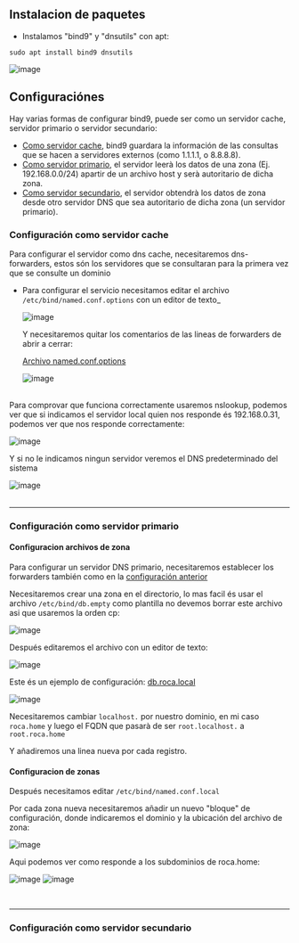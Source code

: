 ## Instalacion de paquetes

- Instalamos "bind9" y "dnsutils" con apt:

`sudo apt install bind9 dnsutils`

![image](https://github.com/R3TR0R0C4/Useful-Self-Hosted/assets/95719205/e2926197-5867-44ba-82be-a2619781f121)


## Configuraciónes
Hay varias formas de configurar bind9, puede ser como un servidor cache, servidor primario o servidor secundario:

- [Como servidor cache](bind9install.md#configuración-como-servidor-cache), bind9 guardara la información de las consultas que se hacen a servidores externos (como 1.1.1.1, o 8.8.8.8).
- [Como servidor primario](bind9install.md#configuración-como-servidor-primario), el servidor leerà los datos de una zona (Ej. 192.168.0.0/24) apartir de un archivo host y serà autoritario de dicha zona.
- [Como servidor secundario](bind9install.md#configuración-como-servidor-secundario), el servidor obtendrà los datos de zona desde otro servidor DNS que sea autoritario de dicha zona (un servidor primario).


### Configuración como servidor cache
Para configurar el servidor como dns cache, necesitaremos dns-forwarders, estos són los servidores que se consultaran para la primera vez que se consulte un dominio

* Para configurar el servicio necesitamos editar el archivo `/etc/bind/named.conf.options` con un editor de texto_

  ![image](https://github.com/R3TR0R0C4/Useful-Self-Hosted/assets/95719205/0c57181c-c063-4eb7-81c9-80a777864955)

  Y necesitaremos quitar los comentarios de las lineas de forwarders de abrir a cerrar:

  [Archivo named.conf.options](named.conf.options/named.conf.options)

  ![image](https://github.com/R3TR0R0C4/Useful-Self-Hosted/assets/95719205/b32316b9-dc60-405c-978f-5446b249e582)
<br>
  Para comprovar que funciona correctamente usaremos nslookup, podemos ver que si indicamos el servidor local quien nos responde és 192.168.0.31, podemos ver que nos responde correctamente:

  ![image](https://github.com/R3TR0R0C4/Useful-Self-Hosted/assets/95719205/8c750418-cd8c-4ab4-b212-5004b210cd34)

  Y si no le indicamos ningun servidor veremos el DNS predeterminado del sistema
  
  ![image](https://github.com/R3TR0R0C4/Useful-Self-Hosted/assets/95719205/c103abd5-98e0-4187-9988-d36e814368c3)
<br>
<br>

---

### Configuración como servidor primario

#### Configuracion archivos de zona

  Para configurar un servidor DNS primario, necesitaremos establecer los forwarders también como en la [configuración anterior](bind9install.md#configuración-como-servidor-cache)

  Necesitaremos crear una zona en el directorio, lo mas facil és usar el archivo `/etc/bind/db.empty` como plantilla no devemos borrar este archivo asi que usaremos la orden cp:

  ![image](https://github.com/R3TR0R0C4/Useful-Self-Hosted/assets/95719205/2ffebbef-7021-40fd-bfaf-002681fee48d)

  Después editaremos el archivo con un editor de texto:

  ![image](https://github.com/R3TR0R0C4/Useful-Self-Hosted/assets/95719205/a69588d0-2d9e-471d-ac99-f4c4b55dc09c)

  Este és un ejemplo de configuración: [db.roca.local](configZonas/zonadb.roca.home)

  ![image](https://github.com/R3TR0R0C4/Useful-Self-Hosted/assets/95719205/c1c2c372-4f45-4496-8550-e43fa2d50c34)

  Necesitaremos cambiar `localhost.` por nuestro dominio, en mi caso `roca.home` y luego el FQDN que pasarà de ser `root.localhost.` a `root.roca.home`

  Y añadiremos una linea nueva por cada registro.

#### Configuracion de zonas

  Después necesitamos editar `/etc/bind/named.conf.local`

  Por cada zona nueva necesitaremos añadir un nuevo "bloque" de configuración, donde indicaremos el dominio y la ubicación del archivo de zona:
  
  ![image](https://github.com/R3TR0R0C4/Useful-Self-Hosted/assets/95719205/9307d096-6b6e-41e3-9149-17d41554bfc5)

  Aqui podemos ver como responde a los subdominios de roca.home:

  ![image](https://github.com/R3TR0R0C4/Useful-Self-Hosted/assets/95719205/b04c6fa6-45ee-4914-85e1-bb3991f83217)
  ![image](https://github.com/R3TR0R0C4/Useful-Self-Hosted/assets/95719205/2a70832e-35b1-4091-a1d2-06f3198f2f90)

<br>

---

### Configuración como servidor secundario
